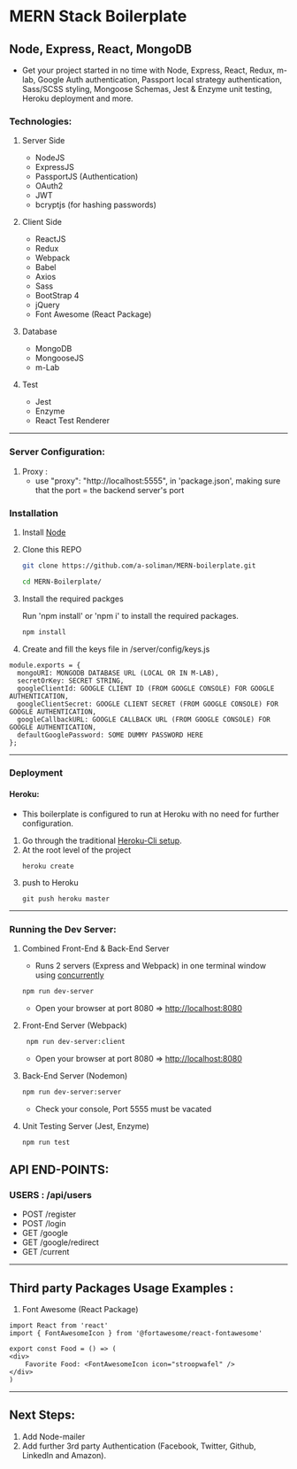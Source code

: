 # MERN Stack Boilerplate

## Node, Express, React, MongoDB

- Get your project started in no time with Node, Express, React, Redux, m-lab, Google Auth authentication, Passport local strategy authentication, Sass/SCSS styling, Mongoose Schemas, Jest & Enzyme unit testing, Heroku deployment and more.

### Technologies:

1. Server Side

   - NodeJS
   - ExpressJS
   - PassportJS (Authentication)
   - OAuth2
   - JWT
   - bcryptjs (for hashing passwords)

2. Client Side

   - ReactJS
   - Redux
   - Webpack
   - Babel
   - Axios
   - Sass
   - BootStrap 4
   - jQuery
   - Font Awesome (React Package)

3. Database

   - MongoDB
   - MongooseJS
   - m-Lab

4. Test
   - Jest
   - Enzyme
   - React Test Renderer

---

### Server Configuration:

1. Proxy :
   - use "proxy": "http://localhost:5555", in 'package.json', making sure that the port = the backend server's port

### Installation

1. Install [Node](https://nodejs.org/en/)

2. Clone this REPO

   ```bash
   git clone https://github.com/a-soliman/MERN-boilerplate.git
   ```

   ```bash
   cd MERN-Boilerplate/
   ```

3. Install the required packges

   Run 'npm install' or 'npm i' to install the required packages.

   ```bash
   npm install
   ```

4. Create and fill the keys file in /server/config/keys.js

```
module.exports = {
  mongoURI: MONGODB DATABASE URL (LOCAL OR IN M-LAB),
  secretOrKey: SECRET STRING,
  googleClientId: GOOGLE CLIENT ID (FROM GOOGLE CONSOLE) FOR GOOGLE AUTHENTICATION,
  googleClientSecret: GOOGLE CLIENT SECRET (FROM GOOGLE CONSOLE) FOR GOOGLE AUTHENTICATION,
  googleCallbackURL: GOOGLE CALLBACK URL (FROM GOOGLE CONSOLE) FOR GOOGLE AUTHENTICATION,
  defaultGooglePassword: SOME DUMMY PASSWORD HERE
};

```

---

### Deployment

#### Heroku:

- This boilerplate is configured to run at Heroku with no need for further configuration.

1. Go through the traditional [Heroku-Cli setup](https://devcenter.heroku.com/articles/heroku-cli).
2. At the root level of the project
   ```
   heroku create
   ```
3. push to Heroku
   ```
   git push heroku master
   ```

---

### Running the Dev Server:

1. Combined Front-End & Back-End Server

   - Runs 2 servers (Express and Webpack) in one terminal window using [concurrently](https://www.npmjs.com/package/concurrently)

   ```bash
   npm run dev-server
   ```

   - Open your browser at port 8080 => [http://localhost:8080](http://localhost:8080)

2. Front-End Server (Webpack)

   ```bash
    npm run dev-server:client
   ```

   - Open your browser at port 8080 => [http://localhost:8080](http://localhost:8080)

3. Back-End Server (Nodemon)

   ```bash
   npm run dev-server:server
   ```

   - Check your console, Port 5555 must be vacated

4. Unit Testing Server (Jest, Enzyme)
   ```bash
   npm run test
   ```

## API END-POINTS:

### USERS : /api/users

- POST /register
- POST /login
- GET /google
- GET /google/redirect
- GET /current

---

## Third party Packages Usage Examples :

1. Font Awesome (React Package)

```
import React from 'react'
import { FontAwesomeIcon } from '@fortawesome/react-fontawesome'

export const Food = () => (
<div>
    Favorite Food: <FontAwesomeIcon icon="stroopwafel" />
</div>
)
```

---

## Next Steps:

1. Add Node-mailer
2. Add further 3rd party Authentication (Facebook, Twitter, Github, LinkedIn and Amazon).
